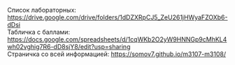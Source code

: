 Список лабораторных: https://drive.google.com/drive/folders/1dDZXRpCJ5_ZeU261jHWyaFZOXb6-dDsi  
Табличка с баллами: https://docs.google.com/spreadsheets/d/1cqWKb2O2yW9HNNGp9cMhKL4wh02vghig7R6-dD8sjY8/edit?usp=sharing  
Страничка со всей информацией: https://somov7.github.io/m3107-m3108/
